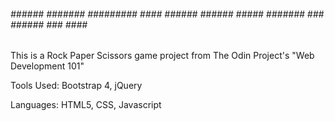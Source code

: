 




###### ###### ####### ######### #### ###### ###### ##### ####### ### ###### ### #### #############
This is a Rock Paper Scissors game project from The Odin Project's "Web Development 101"

Tools Used:
Bootstrap 4, jQuery

Languages:
HTML5, CSS, Javascript